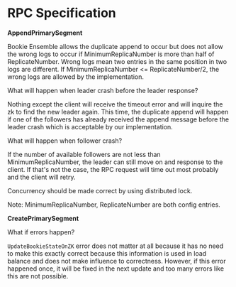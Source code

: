 # RPC Specification
**AppendPrimarySegment**

Bookie Ensemble allows the duplicate append to occur but does not allow the wrong logs to occur if
MinimumReplicaNumber is more than half of ReplicateNumber. Wrong logs mean two entries in the same position
in two logs are different. If MinimumReplicaNumber <= ReplicateNumber/2, the wrong logs are allowed by
the implementation.

What will happen when leader crash before the leader response? 

Nothing except the client will receive the timeout error and will inquire the 
zk to find the new leader again. This time, the duplicate append will happen if
one of the followers has already received the append message before the leader
crash which is acceptable by our implementation.

What will happen when follower crash?

If the number of available followers are not less than MinimumReplicaNumber, 
the leader can still move on and response to the client. If that's not the case,
the RPC request will time out most probably and the client will retry.

Concurrency should be made correct by using distributed lock.

Note: MinimumReplicaNumber, ReplicateNumber are both config entries.

**CreatePrimarySegment**

What if errors happen?

`UpdateBookieStateOnZK` error does not matter at all because it has no need to 
make this exactly correct because this information is used in load balance 
and does not make influence to correctness. However, if this error happened once,
it will be fixed in the next update and too many errors like this are not possible.
